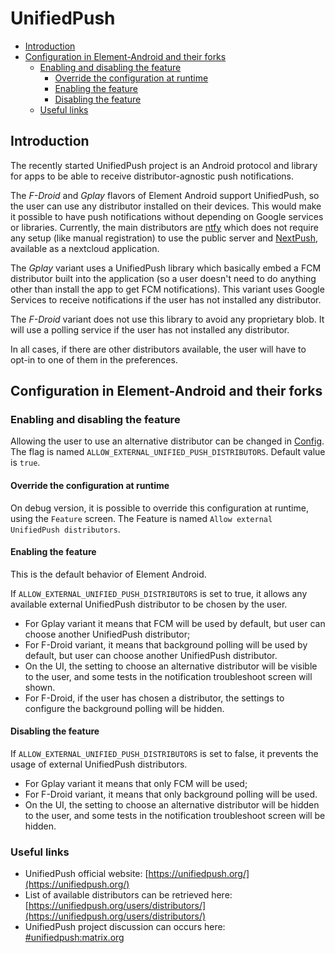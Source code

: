 # UnifiedPush

<!--- TOC -->

* [Introduction](#introduction)
* [Configuration in Element-Android and their forks](#configuration-in-element-android-and-their-forks)
  * [Enabling and disabling the feature](#enabling-and-disabling-the-feature)
    * [Override the configuration at runtime](#override-the-configuration-at-runtime)
    * [Enabling the feature](#enabling-the-feature)
    * [Disabling the feature](#disabling-the-feature)
  * [Useful links](#useful-links)

<!--- END -->

## Introduction

The recently started UnifiedPush project is an Android protocol and library for apps to be able to receive distributor-agnostic push notifications.

The *F-Droid* and *Gplay* flavors of Element Android support UnifiedPush, so the user can use any distributor installed on their devices. This would make it possible to have push notifications without depending on Google services or libraries. Currently, the main distributors are [ntfy](https://ntfy.sh) which does not require any setup (like manual registration) to use the public server and [NextPush](https://github.com/UP-NextPush/android), available as a nextcloud application.

The *Gplay* variant uses a UnifiedPush library which basically embed a FCM distributor built into the application (so a user doesn't need to do anything other than install the app to get FCM notifications). This variant uses Google Services to receive notifications if the user has not installed any distributor.

The *F-Droid* variant does not use this library to avoid any proprietary blob. It will use a polling service if the user has not installed any distributor.

In all cases, if there are other distributors available, the user will have to opt-in to one of them in the preferences.

## Configuration in Element-Android and their forks

### Enabling and disabling the feature

Allowing the user to use an alternative distributor can be changed in [Config](../vector-config/src/main/java/im/vector/app/config/Config.kt). The flag is named `ALLOW_EXTERNAL_UNIFIED_PUSH_DISTRIBUTORS`. Default value is `true`.

#### Override the configuration at runtime

On debug version, it is possible to override this configuration at runtime, using the `Feature` screen. The Feature is named `Allow external UnifiedPush distributors`.

#### Enabling the feature

This is the default behavior of Element Android.

If `ALLOW_EXTERNAL_UNIFIED_PUSH_DISTRIBUTORS` is set to true, it allows any available external UnifiedPush distributor to be chosen by the user.
- For Gplay variant it means that FCM will be used by default, but user can choose another UnifiedPush distributor;
- For F-Droid variant, it means that background polling will be used by default, but user can choose another UnifiedPush distributor.
- On the UI, the setting to choose an alternative distributor will be visible to the user, and some tests in the notification troubleshoot screen will shown.
- For F-Droid, if the user has chosen a distributor, the settings to configure the background polling will be hidden.

#### Disabling the feature

If `ALLOW_EXTERNAL_UNIFIED_PUSH_DISTRIBUTORS` is set to false, it prevents the usage of external UnifiedPush distributors.
- For Gplay variant it means that only FCM will be used;
- For F-Droid variant, it means that only background polling will be used.
- On the UI, the setting to choose an alternative distributor will be hidden to the user, and some tests in the notification troubleshoot screen will be hidden.

### Useful links

- UnifiedPush official website: [https://unifiedpush.org/](https://unifiedpush.org/)
- List of available distributors can be retrieved here: [https://unifiedpush.org/users/distributors/](https://unifiedpush.org/users/distributors/)
- UnifiedPush project discussion can occurs here: [#unifiedpush:matrix.org](https://matrix.to/#/#unifiedpush:matrix.org)
